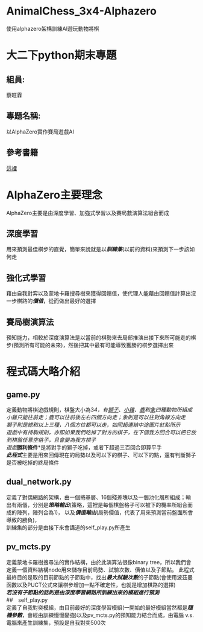 # AnimalChess_3x4-Alphazero
使用alphazero架構訓練AI遊玩動物將棋
# 大二下python期末專題
## 組員:  
蔡旺霖  
## 專題名稱:  
以AlphaZero實作賽局遊戲AI
## 參考書籍  
[這裡](https://www.tenlong.com.tw/products/9789863126515)
# AlphaZero主要理念  
AlphaZero主要是由深度學習、加強式學習以及賽局數演算法組合而成  
## 深度學習  
用來預測最佳棋步的直覺，簡單來說就是以***訓練集***(以前的資料)來預測下一步該如何走  
## 強化式學習  
藉由自我對弈以及蒙地卡羅搜尋樹來獲得回饋值，使代理人能藉由回饋值計算出沒一步棋路的***價值***，從而做出最好的選擇  
## 賽局樹演算法  
預知能力，相較於深度演算法是以當前的棋勢來去局部推演出接下來所可能走的棋步(預測所有可能的未來)，然後把其中最有可能導致獲勝的棋步選擇出來  
# 程式碼大略介紹  
## game.py
定義動物將棋遊戲規則，棋盤大小為3*4，有[獅子](https://github.com/Stanley-Lius/AnimalChess_3x4-Alphazero/blob/main/piece4.png)、[小雞](https://github.com/Stanley-Lius/AnimalChess_3x4-Alphazero/blob/main/piece1.png)、[鹿](https://github.com/Stanley-Lius/AnimalChess_3x4-Alphazero/blob/main/piece3.png)和[象](https://github.com/Stanley-Lius/AnimalChess_3x4-Alphazero/blob/main/piece2.png)四種動物所組成  
小雞只能往前走；鹿可以往前後左右四個方向走；象則是可以往對角線方向走  
獅子則是總和以上三種，八個方位都可以走，如同超連結中途圖片紅點所示  
遊戲中有持駒規則，亦即如果我們吃掉了對方的棋子，在下個我方回合可以把它放到棋盤任意空格子，且會變為我方棋子  
遊戲***勝利條件***是將對手的獅子吃掉，或者下超過三百回合即算平手  
***此程式***主要是用來回傳現在的局勢以及可以下的棋子、可以下的點，還有判斷獅子是否被吃掉的終局條件  
## dual_network.py  
定義了對偶網路的架構，由一個捲基層、16個殘差塊以及一個池化層所組成；輸出有兩個，分別是***策略輸出***(策略，這裡是每個棋盤格子可以被下的機率所組合而成的陣列，陣列合為1)，  以及***價值輸出***(局勢價值，代表了用來預測當前盤面所會導致的勝負)，  
訓練集的部分是由接下來會講道的self_play.py所產生  
## pv_mcts.py  
定義蒙地卡羅樹搜尋法的實作結構，由於此演算法很像binary tree，所以我們會定義一個資料結構node用來儲存目前局勢、試驗次數、價值以及子節點。
此程式最終目的是取的目前節點的子節點中，找出***最大試驗次數***的子節點(會使用波茲曼函數以及PUCT公式來讓棋步增加一點不確定性，也就是增加棋路的選擇)  
***若沒有子節點的話則是由深度學習網路所訓練出來的模組進行預測***  
##　self_play.py  
定義了自我對奕模組，由目前最好的深度學習模組(一開始的最好模組當然都是***隨機參數***，會經由訓練慢慢變強)以及pv_mcts.py的預知能力結合而成，由電腦
v.s. 電腦來產生訓練集，預設是自我對奕500次  
## 
